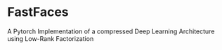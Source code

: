 # FastFaces
A Pytorch Implementation of a compressed Deep Learning Architecture using Low-Rank Factorization
